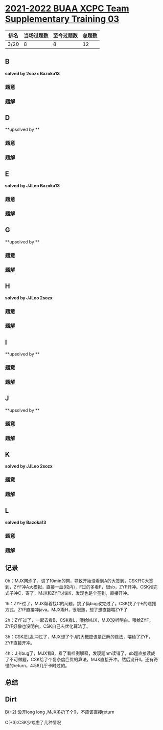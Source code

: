 # [2021-2022 BUAA XCPC Team Supplementary Training 03](https://codeforces.com/group/2g1PZcsgml/contest/339356)

| 排名 | 当场过题数 | 至今过题数 | 总题数 |
| ---- | ---------- | ---------- | ------ |
| 3/20 | 8          | 8          | 12     |

## **B**

**solved by 2sozx Bazoka13**

### 题意



### 题解



## **D**

**upsolved by **

### 题意



### 题解



## **E**

**solved by JJLeo Bazoka13**

### 题意



### 题解



## **G**

**upsolved by **

### 题意



### 题解



## **H**

**solved by JJLeo 2sozx**

### 题意



### 题解



## **I**

**upsolved by **

### 题意



### 题解



## **J**

**upsolved by **

### 题意



### 题解



## **K**

**solved by JJLeo 2sozx**

### 题意



### 题解



## **L**

**solved by Bazoka13**

### 题意



### 题解



## **记录**

0h：MJX网炸了，调了10min的网，导致开始没看到A的大签到，CSK开C大签到，ZYF冲A大模拟，直接一血(校内)，F过的多看F，很sb，ZYF开冲。CSK推完式子冲C，寄了，MJX和ZYF讨论K，发现也是个签到，直接开冲。

1h：ZYF过了，MJX帮着找C的问题，挑了俩bug改完过了。CSK找了个E的递推方式，ZYF直接冲java。MJX看H，很眼熟，想了想直接喂ZYF了

2h：ZYF过了，一起去看B，CSK看L，喂给MJX，MJX没听明白。喂给ZYF，ZYF好像也没明白，CSK自己去优化算法了。

3h：CSK把L乱冲过了，MJX想了个J的大概应该是正解的做法，喂给了ZYF，ZYF直接开冲。

4h：J出bug了，MJX看B，看了看样例解释，发现题nm读错了，sb题直接读成了不可做题，CSK给了个复杂度巨优的算法，MJX直接开冲。然后没开ll，还有奇怪的return，4:58几乎卡时过的。

## **总结**

## **Dirt**

B(+2):没开long long ,MJX多扔了个0，不应该直接return

C(+3):CSK少考虑了几种情况



